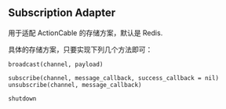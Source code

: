 ## Subscription Adapter

用于适配 ActionCable 的存储方案，默认是 Redis.

具体的存储方案，只要实现下列几个方法即可：

```
broadcast(channel, payload)

subscribe(channel, message_callback, success_callback = nil)
unsubscribe(channel, message_callback)

shutdown
```